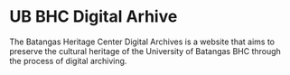 # UB BHC Digital Arhive
The Batangas Heritage Center Digital Archives is a website that aims to preserve the cultural heritage of the University of Batangas BHC through the process of digital archiving.